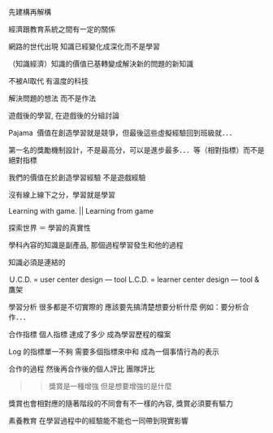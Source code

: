 先建構再解構

經濟跟教育系統之間有一定的關係

網路的世代出現 知識已經變化成深化而不是學習

（知識經濟）知識的價值已基轉變成解決新的問題的新知識 

不被AI取代 有溫度的科技

解決問題的想法 而不是作法

遊戲後的學習, 在遊戲後的分組討論

 Pajama  價值在創造學習就是競爭，但最後這些虛擬經驗回到班級就．．．

第一名的獎勵機制設計，不是最高分，可以是進步最多．．．等（相對指標）而不是絕對指標

我們的價值在於創造學習經驗 不是遊戲經驗

沒有線上線下之分，學習就是學習

Learning with game. || Learning from game

探索世界 ＝ 學習的真實性

學科內容的知識是副產品, 那個過程學習發生和他的過程

知識必須是連結的

Ｕ.C.D. =  user center design — tool
L.C.D. = learner center design — tool & 鷹架

學習分析 很多都是不切實際的 應該要先搞清楚想要分析什麼 例如：要分析合作．．．

合作指標 個人指標 達成了多少 成為學習歷程的檔案

Log 的指標單一不夠 需要多個指標來中和 成為一個事情行為的表示

合作的過程 然後再合作後的個人評比 團隊評比

>> 獎賞是一種增強 但是想要增強的是什麼

獎賞也會相對應的隨著階段的不同會有不一樣的內容, 獎賞必須要有驅力

素養教育 在學習過程中的經驗能不能也一同帶到現實影響
                                
